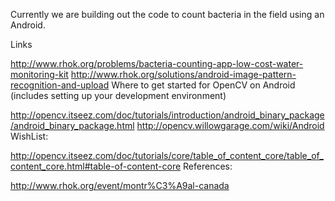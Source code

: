 Currently we are building out the code to count bacteria in the field using an Android.

Links

http://www.rhok.org/problems/bacteria-counting-app-low-cost-water-monitoring-kit
http://www.rhok.org/solutions/android-image-pattern-recognition-and-upload
Where to get started for OpenCV on Android (includes setting up your development environment)

http://opencv.itseez.com/doc/tutorials/introduction/android_binary_package/android_binary_package.html
http://opencv.willowgarage.com/wiki/Android
WishList:

http://opencv.itseez.com/doc/tutorials/core/table_of_content_core/table_of_content_core.html#table-of-content-core
References:

http://www.rhok.org/event/montr%C3%A9al-canada

